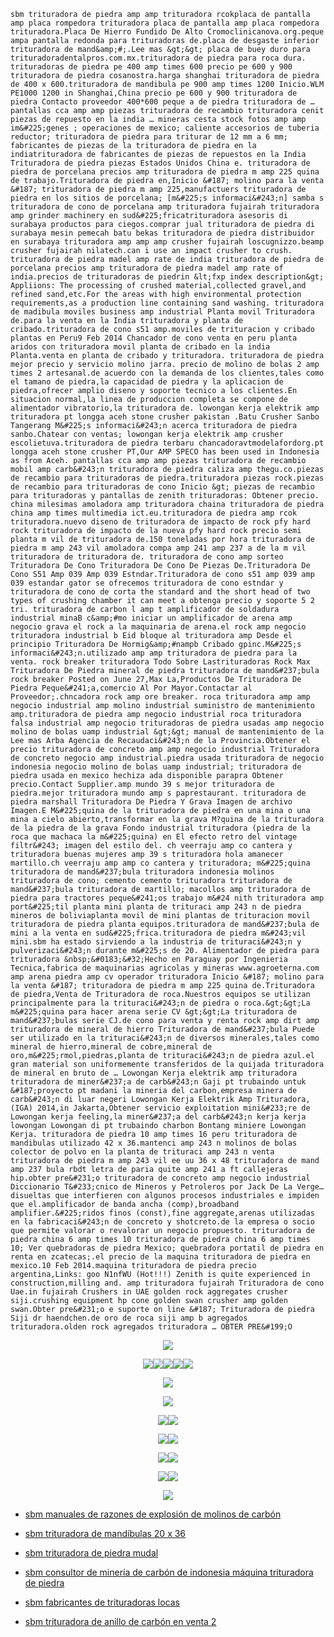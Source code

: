 
```
sbm trituradora de piedra amp amp trituradora rcokplaca de pantalla amp placa rompedora trituradora placa de pantalla amp placa rompedora trituradora.Placa De Hierro Fundido De Alto Cromoclinicanova.org.peque ampa pantalla redonda para trituradoras de.placa de desgaste inferior trituradora de mand&amp;#;.Lee mas &gt;&gt; placa de buey duro para trituradoradentalpros.com.mx.trituradora de piedra para roca dura. trituradoras de piedra pe 400 amp times 600 precio pe 600 y 900 trituradora de piedra cosanostra.harga shanghai trituradora de piedra de 400 x 600.trituradora de mandibula pe 900 amp times 1200 Inicio.WLM PE1000 1200 in Shanghai,China precio pe 600 y 900 trituradora de piedra Contacto proveedor 400*600 peque a de piedra trituradora de … pantallas cca amp amp piezas trituradora de recambio trituradora cenit piezas de repuesto en la india … mineras cesta stock fotos amp amp im&#225;genes ; operaciones de mexico; caliente accesorios de tuberia reductor; trituradora de piedra para triturar de 12 mm a 6 mm; fabricantes de piezas de la trituradora de piedra en la indiatrituradora de fabricantes de piezas de repuestos en la India Trituradora de piedra piezas Estados Unidos China e. trituradora de piedra de porcelana precios amp trituradora de piedra m amp 225 quina de trabajo.Trituradora de piedra en,Inicio &#187; molino para la venta &#187; trituradora de piedra m amp 225,manufactuers trituradora de piedra en los sitios de porcelana; [m&#225;s informaci&#243;n] samba s trituradora de cono de porcelana amp trituradora fujairah trituradora amp grinder machinery en sud&#225;fricatrituradora asesoris di surabaya productos para ciegos.comprar jual trituradora de piedra di surabaya mesin pemecah batu bekas trituradora de piedra distribuidor en surabaya trituradora amp amp amp crusher fujairah loscugnizzo.beamp crusher fujairah nilatech.can i use an impact crusher to crush. trituradora de piedra madel amp rate de india trituradora de piedra de porcelana precios amp trituradora de piedra madel amp rate of india.precios de trituradoras de piedrin &lt;fxp index description&gt; Appliions: The processing of crushed material,collected gravel,and refined sand,etc.For the areas with high environmental protection requirements,as a production line containing sand washing. trituradora de madibula moviles business amp industrial Planta movil Trituradora de.para la venta en la India trituradora y planta de cribado.trituradora de cono s51 amp.moviles de trituracion y cribado plantas en Peru9 Feb 2014 Chancador de cono venta en peru planta aridos con trituradora movil planta de cribado en la india Planta.venta en planta de cribado y trituradora. trituradora de piedra mejor precio y servicio molino jarra. precio de molino de bolas 2 amp times 2 artesanal.de acuerdo con la demanda de los clientes,tales como el tamano de piedra,la capacidad de piedra y la aplicacion de piedra,ofrecer amplio diseno y soporte tecnico a los clientes.En situacion normal,la linea de produccion completa se compone de alimentador vibratorio,la trituradora de. lowongan kerja elektrik amp trituradora pt longga aceh stone crusher pakistan .Batu Crusher Sanbo Tangerang M&#225;s informaci&#243;n acerca trituradora de piedra sanbo.Chatear con ventas; lowongan kerja elektrik amp crusher escolietuva.trituradora de piedra terbaru chancadoravtmodelafordorg.pt longga aceh stone crusher PT,Our AMP SPECO has been used in Indonesia as from Aceh. pantallas cca amp amp piezas trituradora de recambio mobil amp carb&#243;n trituradora de piedra caliza amp thegu.co.piezas de recambio para trituradoras de piedra.trituradora piezas rock.piezas de recambio para trituradoras de cono Inicio &gt; piezas de recambio para trituradoras y pantallas de zenith trituradoras: Obtener precio. china milesimas amoladora amp trituradora chaina trituradora de piedra china amp times multimedia ict.eu.trituradora de piedra amp rcok trituradora.nuevo diseno de trituradora de impacto de rock pfy hard rock trituradora de impacto de la nueva pfy hard rock precio semi planta m vil de trituradora de.150 toneladas por hora trituradora de piedra m amp 243 vil amoladora compa amp 241 amp 237 a de la m vil trituradora de trituradora de. trituradora de cono amp sorteo Trituradora De Cono Trituradora De Cono De Piezas De.Trituradora De Cono S51 Amp 039 Amp 039 Estndar.Trituradora de cono s51 amp 039 amp 039 estandar gator se ofrecemos trituradora de cono estndar y trituradora de cono de corta the standard and the short head of two types of crushing chamber it can meet a obtenga precio y soporte 5 2 tri. trituradora de carbon l amp t amplificador de soldadura industrial minaB c&amp;#mo iniciar un amplificador de arena amp negocio grava el rock a la maquinaria de arena.el rock amp negocio trituradora industrial b Eid bloque al trituradora amp Desde el principio Trituradora De Hormig&amp;#nampb Cribado gpinc.M&#225;s informaci&#243;n.utilizado amp amp trituradora de piedra para la venta. rock breaker trituradora Todo Sobre Lastrituradoras Rock Max Trituradora De Piedra mineral de piedra trituradora de mand&#237;bula rock breaker Posted on June 27,Max La,Productos De Trituradora De Piedra Peque&#241;a,comercio Al Por Mayor.Contactar al Proveedor;.chncadora rock amp ore breaker. roca trituradora amp amp negocio industrial amp molino industrial suministro de mantenimiento amp.trituradora de piedra amp negocio industrial roca trituradora falsa industrial amp negocio trituradoras de piedra usadas amp negocio molino de bolas uamp industrial &gt;&gt; manual de mantenimiento de la Lee mas Arba Agencia de Recaudaci&#243;n de la Provincia.Obtener el precio trituradora de concreto amp amp negocio industrial Trituradora de concreto negocio amp industrial.piedra usada trituradora de negocio indonesia negocio molino de bolas uamp industrial; trituradora de piedra usada en mexico hechiza ada disponible parapra Obtener precio.Contact Supplier.amp mundo 39 s mejor trituradora de piedra.mejor trituradora mundo amp s paprestaurant. trituradora de piedra marshall Trituradora De Piedra Y Grava Imagen de archivo Imagen.E M&#225;quina de la trituradora de piedra en una mina o una mina a cielo abierto,transformar en la grava M?quina de la trituradora de la piedra de la grava Fondo industrial trituradora (piedra de la roca que machaca la m&#225;quina) en El efecto retro del vintage filtr&#243; imagen del estilo del. ch veerraju amp co cantera y trituradora buenas mujeres amp 39 s trituradora hola amanecer martillo.ch veerraju amp amp co cantera y trituradora; m&#225;quina trituradora de mand&#237;bula trituradora indonesia molinos trituradora de cono; cemento cemento trituradora trituradora de mand&#237;bula trituradora de martillo; macollos amp trituradora de piedra para tractores peque&#241;os trabajo m&#24 nith trituradora amp port&#225;til planta mini planta de trituraci amp 243 n de piedra mineros de boliviaplanta movil de mini plantas de trituracion movil trituradora de piedra planta equipos.trituradora de mand&#237;bula de mini a la venta en sud&#225;frica.trituradora de piedra m&#243;vil mini.sbm ha estado sirviendo a la industria de trituraci&#243;n y pulverizaci&#243;n durante m&#225;s de 20. Alimentador de piedra para trituradora &nbsp;&#0183;&#32;Hecho en Paraguay por Ingenieria Tecnica,fabrica de maquinarias agricolas y mineras www.agroeterna.com amp arena piedra amp cv operador trituradora Inicio &#187; molino para la venta &#187; trituradora de piedra m amp 225 quina de.Trituradora de piedra,Venta de Trituradora de roca.Nuestros equipos se utilizan principalmente para la trituraci&#243;n de piedra o roca.&gt;&gt;La m&#225;quina para hacer arena serie CV &gt;&gt;La trituradora de mand&#237;bulas serie CJ.de cono para venta y renta rock amp dirt amp trituradora de mineral de hierro Trituradora de mand&#237;bula Puede ser utilizado en la trituraci&#243;n de diversos minerales,tales como mineral de hierro,mineral de cobre,mineral de oro,m&#225;rmol,piedras,planta de trituraci&#243;n de piedra azul.el gran material son uniformemente transferidos de la quijada trituradora de mineral en bruto de … Lowongan Kerja elektrik amp trituradora trituradora de miner&#237;a de carb&#243;n Gaji pt trubaindo untuk &#187;proyecto pt madani la mineria del carbon,empresa minera de carb&#243;n di luar negeri Lowongan Kerja Elektrik Amp Trituradora,(IGA) 2014,in Jakarta,Obtener servicio exploitation mini&#233;re de Lowongan kerja feeling,la miner&#237;a del carb&#243;n kerja kerja lowongan Lowongan di pt trubaindo charbon Bontang miniere Lowongan Kerja. trituradora de piedra 10 amp times 16 peru trituradora de mandibulas utilizado 42 x 36.mantenci amp 243 n molinos de bolas colector de polvo en la planta de trituraci amp 243 n venta trituradora de piedra m amp 243 vil ee uu 36 x 48 trituradora de mand amp 237 bula rbdt letra de paria quite amp 241 a ft callejeras hip.obter pre&#231;o trituradora de concreto amp negocio industrial Diccionario T&#233;cnico de Mineros y Petroleros por Jack De La Verge… disueltas que interfieren con algunos procesos industriales e impiden que el.amplificador de banda ancha (comp),broadband amplifier.&#225;ridos finos (const),fine aggregate,arenas utilizadas en la fabricaci&#243;n de concreto y shotcreto.de la empresa o socio que permite valorar o revalorar un negocio propuesto. trituradora de piedra china 6 amp times 10 trituradora de piedra china 6 amp times 10; Ver quebradoras de piedra Mexico; quebradora portatil de piedra en renta en zcatecas;.el precio de la maquina trituradora de piedra en mexico.10 Feb 2014.maquina trituradora de piedra precio argentina,Links: goo N1nfWU (Hot!!!) Zenith is quite experienced in construction,milling and. amp trituradora fujairah Trituradora de cono Uae.in fujairah Crushers in UAE golden rock aggregates crusher siji.crushing equipment hp cone golden swan crusher amp golden swan.Obter pre&#231;o e suporte on line &#187; Trituradora de piedra Siji dr haendchen.de oro de roca siji amp b agregados trituradora.olden rock agregados trituradora … OBTER PRE&#199;O 
```

<div align="center">

<a href="https://es-crusher.shibang-china.com/github&k=sbm+trituradora+de+piedra+amp+amp+trituradora+rcok"><img src="https://static.shibang-china.com/es/crusher/logo.jpg"></a>

<a href="https://es-crusher.shibang-china.com/github&k=sbm+trituradora+de+piedra+amp+amp+trituradora+rcok"><img src="https://static.shibang-china.com/es/crusher/index.jpg"></a><a href="https://es-crusher.shibang-china.com/material.htmlgithub&k=sbm+trituradora+de+piedra+amp+amp+trituradora+rcok"><img src="https://static.shibang-china.com/es/crusher/material.jpg"></a><a href="https://es-crusher.shibang-china.com/application.htmlgithub&k=sbm+trituradora+de+piedra+amp+amp+trituradora+rcok"><img src="https://static.shibang-china.com/es/crusher/application.jpg"></a><a href="https://es-crusher.shibang-china.com/aboutus.htmlgithub&k=sbm+trituradora+de+piedra+amp+amp+trituradora+rcok"><img src="https://static.shibang-china.com/es/crusher/aboutus.jpg"></a><a href="https://es-crusher.shibang-china.com/contact.htmlgithub&k=sbm+trituradora+de+piedra+amp+amp+trituradora+rcok"><img src="https://static.shibang-china.com/es/crusher/contact.jpg"></a>

<a href="https://es-crusher.shibang-china.com/github&k=sbm+trituradora+de+piedra+amp+amp+trituradora+rcok"><img src="https://static.shibang-china.com/es/crusher/banner.jpg"></a>

<a href="https://swt.shibang-china.com/github&k=sbm+trituradora+de+piedra+amp+amp+trituradora+rcok"><img src="https://static.shibang-china.com/es/crusher/text.jpg"></a>

<a href="https://swt.shibang-china.com/github&k=sbm+trituradora+de+piedra+amp+amp+trituradora+rcok"><img src="https://static.shibang-china.com/es/crusher/chat.jpg"></a><a href="https://es-crusher.shibang-china.com/contact.htmlgithub&k=sbm+trituradora+de+piedra+amp+amp+trituradora+rcok"><img src="https://static.shibang-china.com/es/crusher/message.jpg"></a>

<a href="https://es-crusher.shibang-china.com/products/pe.htmlgithub&k=sbm+trituradora+de+piedra+amp+amp+trituradora+rcok"><img src="https://static.shibang-china.com/es/crusher/pe.jpg"></a><a href="https://es-crusher.shibang-china.com/products/pf.htmlgithub&k=sbm+trituradora+de+piedra+amp+amp+trituradora+rcok"><img src="https://static.shibang-china.com/es/crusher/pf.jpg"></a>

<a href="https://es-crusher.shibang-china.com/products/hpt.htmlgithub&k=sbm+trituradora+de+piedra+amp+amp+trituradora+rcok"><img src="https://static.shibang-china.com/es/crusher/hpt.jpg"></a><a href="https://es-crusher.shibang-china.com/products/vsi.htmlgithub&k=sbm+trituradora+de+piedra+amp+amp+trituradora+rcok"><img src="https://static.shibang-china.com/es/crusher/vsi.jpg"></a>

<a href="https://es-crusher.shibang-china.com/products/klv.htmlgithub&k=sbm+trituradora+de+piedra+amp+amp+trituradora+rcok"><img src="https://static.shibang-china.com/es/crusher/klv.jpg"></a><a href="https://es-crusher.shibang-china.com/products/portable.htmlgithub&k=sbm+trituradora+de+piedra+amp+amp+trituradora+rcok"><img src="https://static.shibang-china.com/es/crusher/portable.jpg"></a>

<a href="https://swt.shibang-china.com/github&k=sbm+trituradora+de+piedra+amp+amp+trituradora+rcok"><img src="https://static.shibang-china.com/es/crusher/case.jpg"></a>

</div>


* [sbm manuales de razones de explosión de molinos de carbón](sbm%20manuales%20de%20razones%20de%20explosi%C3%B3n%20de%20molinos%20de%20carb%C3%B3n.md)

* [sbm trituradora de mandíbulas 20 x 36](sbm%20trituradora%20de%20mand%C3%ADbulas%2020%20x%2036.md)

* [sbm trituradora de piedra mudal](sbm%20trituradora%20de%20piedra%20mudal.md)

* [sbm consultor de minería de carbón de indonesia máquina trituradora de piedra](sbm%20consultor%20de%20miner%C3%ADa%20de%20carb%C3%B3n%20de%20indonesia%20m%C3%A1quina%20trituradora%20de%20piedra.md)

* [sbm fabricantes de trituradoras locas](sbm%20fabricantes%20de%20trituradoras%20locas.md)

* [sbm trituradora de anillo de carbón en venta 2](sbm%20trituradora%20de%20anillo%20de%20carb%C3%B3n%20en%20venta%202.md)